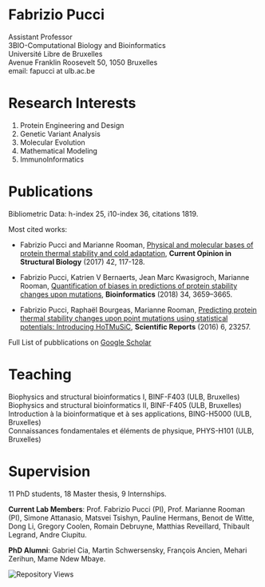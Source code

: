 # Fabrizio Pucci

Assistant Professor\
3BIO-Computational Biology and Bioinformatics\
Université Libre de Bruxelles\
Avenue Franklin Roosevelt 50, 1050 Bruxelles\
email: fapucci at ulb.ac.be

# Research Interests

1. Protein Engineering and Design
2. Genetic Variant Analysis 
3. Molecular Evolution
4. Mathematical Modeling
5. ImmunoInformatics


# Publications 

Bibliometric Data: h-index 25, i10-index 36, citations 1819.

Most cited works:

- Fabrizio Pucci and Marianne Rooman, 
[Physical and molecular bases of protein thermal stability and cold adaptation](https://www.sciencedirect.com/science/article/abs/pii/S0959440X16302354), **Current Opinion in Structural Biology** (2017) 42, 117-128.

- Fabrizio Pucci, Katrien V Bernaerts, Jean Marc Kwasigroch, Marianne Rooman,
[Quantification of biases in predictions of protein stability changes upon mutations](https://academic.oup.com/bioinformatics/article/34/21/3659/4987874), **Bioinformatics** (2018) 34, 3659–3665.

- Fabrizio Pucci, Raphaël Bourgeas, Marianne Rooman,
[Predicting protein thermal stability changes upon point mutations using statistical potentials: Introducing HoTMuSiC](https://www.nature.com/articles/srep23257), **Scientific Reports** (2016) 6, 23257.

Full List of pubblications on [Google Scholar](https://scholar.google.it/citations?user=ZkTBzvwAAAAJ&hl=it)

# Teaching 

Biophysics and structural bioinformatics I, BINF-F403 (ULB, Bruxelles)\
Biophysics and structural bioinformatics II, BINF-F405 (ULB, Bruxelles)\
Introduction à la bioinformatique et à ses applications, BING-H5000 (ULB, Bruxelles)\
Connaissances fondamentales et éléments de physique, PHYS-H101 (ULB, Bruxelles)

# Supervision 

11 PhD students, 18 Master thesis, 9 Internships.

**Current Lab Members**: Prof. Fabrizio Pucci (PI), Prof. Marianne Rooman (PI), Simone Attanasio, Matsvei Tsishyn, Pauline Hermans, Benoıt de Witte, Dong Li, Gregory Coolen, Romain Debruyne, Matthias Reveillard, Thibault Legrand, Andre Ciupitu.

**PhD Alumni**: Gabriel Cia, Martin Schwersensky, François Ancien, Mehari Zerihun, Mame Ndew Mbaye.

![Repository Views](https://komarev.com/ghpvc/?username=3BioCompBio&label=Repository+Views)
